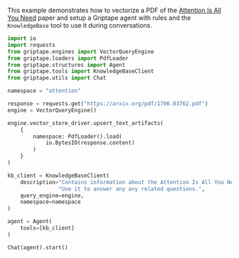 This example demonstrates how to vectorize a PDF of the [Attention Is All You Need](https://arxiv.org/pdf/1706.03762.pdf) paper and setup a Griptape agent with rules and the `KnowledgeBase` tool to use it during conversations.

```python
import io
import requests
from griptape.engines import VectorQueryEngine
from griptape.loaders import PdfLoader
from griptape.structures import Agent
from griptape.tools import KnowledgeBaseClient
from griptape.utils import Chat

namespace = "attention"

response = requests.get("https://arxiv.org/pdf/1706.03762.pdf")
engine = VectorQueryEngine()

engine.vector_store_driver.upsert_text_artifacts(
    {
        namespace: PdfLoader().load(
            io.BytesIO(response.content)
        )
    }
)

kb_client = KnowledgeBaseClient(
    description="Contains information about the Attention Is All You Need paper. "
                "Use it to answer any any related questions.",
    query_engine=engine,
    namespace=namespace
)

agent = Agent(
    tools=[kb_client]
)

Chat(agent).start()
```